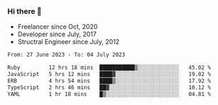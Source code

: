 ### Hi there 👋

- Freelancer since Oct, 2020
- Developer since July, 2017
- Structral Engineer since July, 2012

<!--START_SECTION:waka-->

```txt
From: 27 June 2023 - To: 04 July 2023

Ruby         12 hrs 18 mins  ███████████▒░░░░░░░░░░░░░   45.02 %
JavaScript   5 hrs 12 mins   ████▓░░░░░░░░░░░░░░░░░░░░   19.02 %
ERB          4 hrs 54 mins   ████▒░░░░░░░░░░░░░░░░░░░░   17.92 %
TypeScript   2 hrs 46 mins   ██▓░░░░░░░░░░░░░░░░░░░░░░   10.12 %
YAML         1 hr 18 mins    █▒░░░░░░░░░░░░░░░░░░░░░░░   04.81 %
```

<!--END_SECTION:waka-->

